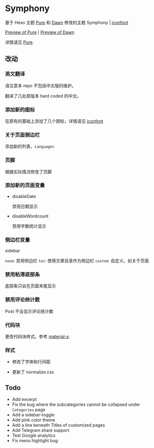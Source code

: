 # Symphony

基于 Hexo 主题 [Pure](https://github.com/cofess/hexo-theme-pure) 和 [Dawn](https://github.com/Ruffianjiang/hexo-theme-dawn) 修改的主题 Symphony | [iconfont](iconfont\demo.html)

[Preview of Pure](https://blog.cofess.com) | [Preview of Dawn](https://lossingdawn.top/)

详情请见 [Pure](https://github.com/cofess/hexo-theme-pure).

## 改动

### 英文翻译

请注意本 repo 不包括中文版的维护。

翻译了几处原版本 hard coded 的中文。

### 添加新的图标

在原有的基础上添加了几个图标，详情请见 [iconfont](iconfont\demo.html)

### 关于页面侧边栏

添加新的列表，`Languages`

### 页脚

根据实际情况修改了页脚

### 添加新的页面变量

* disableDate

  禁用日期显示

* disableWordcount

  禁用字数统计显示

### 侧边栏变量

sidebar

`none`: 禁用侧边栏
`toc`: 使用文章目录作为侧边栏
`custom`: 自定义，如关于页面

### 禁用粘滞底部条

底部条只会在页面末尾显示

### 禁用评论统计数

Post 不会显示评论统计数

### 代码块

更改代码块样式。参考 [material-x](https://github.com/xaoxuu/hexo-theme-material-x).

### 样式

* 修改了字体和行间距

* 更新了 normalize.css

## Todo

* Add excerpt
* Fix the bug where the subcategories cannot be collapsed under `Categories` page
* Add a sidebar-toggle
* Add pink color theme
* Add a line beneath Titles of customized pages
* Add Telegram share support
* Test Google analytics
* Fix menu highlight bug
